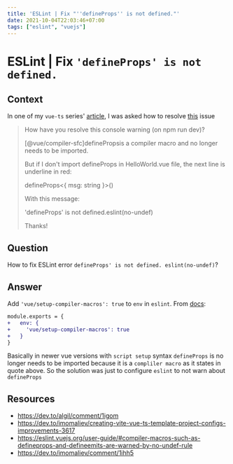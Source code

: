 ```yaml
---
title: 'ESLint | Fix "''defineProps'' is not defined."'
date: 2021-10-04T22:03:46+07:00
tags: ["eslint", "vuejs"]
---
```


# ESLint | Fix `'defineProps' is not defined.`

## Context

In one of my `vue-ts` series' [article](https://dev.to/imomaliev/creating-vite-vue-ts-template-project-configs-improvements-3617), I was asked how to resolve [this](https://dev.to/algil/comment/1igom) issue

> How have you resolve this console warning (on npm run dev)?
>
> [@vue/compiler-sfc]definePropsis a compiler macro and no longer needs to be imported.
>
> But if I don't import defineProps in HelloWorld.vue file, the next line is underline in red:
>
> defineProps<{ msg: string }>()
>
> With this message:
>
> 'defineProps' is not defined.eslint(no-undef)
>
> Thanks!

## Question

How to fix ESLint error `defineProps' is not defined. eslint(no-undef)`?

## Answer

Add `'vue/setup-compiler-macros': true` to `env` in `eslint`. From [docs](https://eslint.vuejs.org/user-guide/#compiler-macros-such-as-defineprops-and-defineemits-generate-no-undef-warnings):

```diff
module.exports = {
+   env: {
+     'vue/setup-compiler-macros': true
+   }
}
```

Basically in newer vue versions with `script setup` syntax `defineProps` is no longer needs to be imported because it is a `compliler macro` as it states in quote above. So the solution was just to configure `eslint` to not warn about `defineProps`

## Resources

- https://dev.to/algil/comment/1igom
- https://dev.to/imomaliev/creating-vite-vue-ts-template-project-configs-improvements-3617
- https://eslint.vuejs.org/user-guide/#compiler-macros-such-as-defineprops-and-defineemits-are-warned-by-no-undef-rule
- https://dev.to/imomaliev/comment/1ihh5
